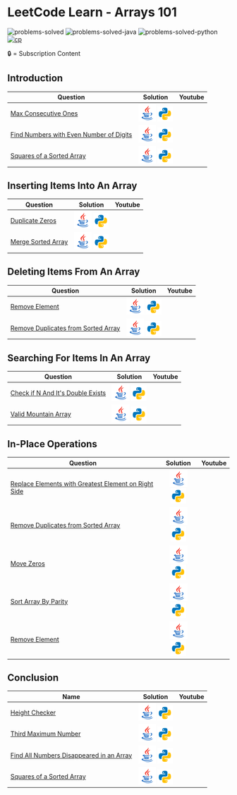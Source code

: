 # LeetCode Learn - Arrays 101

![problems-solved](https://img.shields.io/badge/Problems%20Solved-4/18-1f425f.svg)
![problems-solved-java](https://img.shields.io/badge/Java-4/18-1abc9c.svg)
![problems-solved-python](https://img.shields.io/badge/Python-4/18-1abc9c.svg)
[![cp](https://img.shields.io/badge/also%20see-Competitve%20Programming-1f72ff.svg)](https://github.com/anishLearnsToCode/competitive-programming)

🔒 = Subscription Content

## Introduction
| Question | Solution | Youtube |
|------|:--------:|:----------------------:|
| [Max Consecutive Ones](https://leetcode.com/explore/learn/card/fun-with-arrays/521/introduction/3238/) | [![Java](assets/java.png)](java/src/MaxConsecutiveOnes.java) [![Python](assets/python.png)](python/max_consecutive_ones.py) | 
| [Find Numbers with Even Number of Digits](https://leetcode.com/explore/learn/card/fun-with-arrays/521/introduction/3237/) | [![Java](assets/java.png)](java/src/FindNumbersWithEvenNumberOfDigits.java) [![Python](assets/python.png)](python/find_number_with_even_number_of_digits.py) | 
| [Squares of a Sorted Array](https://leetcode.com/explore/learn/card/fun-with-arrays/521/introduction/3240/) | [![Java](assets/java.png)](java/src/SquaresOfSortedArray.java) [![Python](assets/python.png)](python/squares_of_a_sorted_array.py) | 


## Inserting Items Into An Array
| Question | Solution | Youtube |
|------|:--------:|:-------:|
| [Duplicate Zeros](https://leetcode.com/explore/learn/card/fun-with-arrays/525/inserting-items-into-an-array/3245/) | [![Java](assets/java.png)](java/src/DuplicateZeros.java) [![Python](assets/python.png)](python/duplicate_zeros.py) | 
| [Merge Sorted Array](https://leetcode.com/explore/learn/card/fun-with-arrays/525/inserting-items-into-an-array/3253/) | [![Java](assets/java.png)](java/src/MergeSortedArray.java) [![Python](assets/python.png)](python/merge_sorted_array.py) | 


## Deleting Items From An Array
| Question | Solution | Youtube |
|------|:--------:|:----------------------:|
| [Remove Element](https://leetcode.com/explore/learn/card/fun-with-arrays/526/deleting-items-from-an-array/3247/) | [![Java](assets/java.png)](java/src/RemoveElement.java) [![Python](assets/python.png)](python/remove_element.py) | 
| [Remove Duplicates from Sorted Array](https://leetcode.com/explore/learn/card/fun-with-arrays/526/deleting-items-from-an-array/3248/) | [![Java](assets/java.png)](java/src/RemoveDuplicatesFromSortedArray.java) [![Python](assets/python.png)](python/remove_duplicate_elements_from_sorted_array.py) | 


## Searching For Items In An Array
| Question | Solution | Youtube |
|------|:--------:|:----------------------:|
| [Check if N And It's Double Exists](https://leetcode.com/explore/learn/card/fun-with-arrays/527/searching-for-items-in-an-array/3250/) | [![Java](assets/java.png)](java/src/) [![Python](assets/python.png)](python/) | 
| [Valid Mountain Array](https://leetcode.com/explore/learn/card/fun-with-arrays/527/searching-for-items-in-an-array/3251/) | [![Java](assets/java.png)](java/src/) [![Python](assets/python.png)](python/) | 


## In-Place Operations
| Question | Solution | Youtube |
|------|:--------:|:----------------------:|
| [Replace Elements with Greatest Element on Right Side](https://leetcode.com/explore/learn/card/fun-with-arrays/511/in-place-operations/3259/) | [![Java](assets/java.png)](java/src/) [![Python](assets/python.png)](python/) | 
| [Remove Duplicates from Sorted Array](https://leetcode.com/explore/learn/card/fun-with-arrays/511/in-place-operations/3258/) | [![Java](assets/java.png)](java/src/) [![Python](assets/python.png)](python/) | 
| [Move Zeros](https://leetcode.com/explore/learn/card/fun-with-arrays/511/in-place-operations/3157/) | [![Java](assets/java.png)](java/src/) [![Python](assets/python.png)](python/) | 
| [Sort Array By Parity](https://leetcode.com/explore/learn/card/fun-with-arrays/511/in-place-operations/3260/) | [![Java](assets/java.png)](java/src/) [![Python](assets/python.png)](python/) | 
| [Remove Element](https://leetcode.com/explore/learn/card/fun-with-arrays/511/in-place-operations/3575/) | [![Java](assets/java.png)](java/src/) [![Python](assets/python.png)](python/) | 


## Conclusion
 Name | Solution | Youtube |
|------|:--------:|:----------------------:|
| [Height Checker](https://leetcode.com/explore/learn/card/fun-with-arrays/523/conclusion/3228/) | [![Java](assets/java.png)](java/src/) [![Python](assets/python.png)](python/) | 
| [Third Maximum Number](https://leetcode.com/explore/learn/card/fun-with-arrays/523/conclusion/3231/) | [![Java](assets/java.png)](java/src/) [![Python](assets/python.png)](python/) | 
| [Find All Numbers Disappeared in an Array](https://leetcode.com/explore/learn/card/fun-with-arrays/523/conclusion/3270/) | [![Java](assets/java.png)](java/src/) [![Python](assets/python.png)](python/) | 
| [Squares of a Sorted Array](https://leetcode.com/explore/learn/card/fun-with-arrays/523/conclusion/3574/) | [![Java](assets/java.png)](java/src/) [![Python](assets/python.png)](python/) | 
